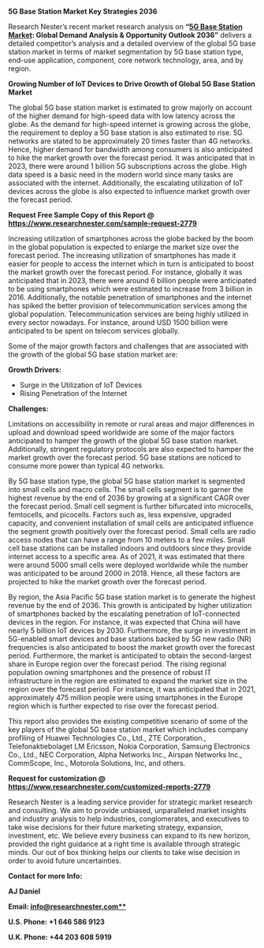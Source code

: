 ﻿<a name="_hlk129618921"></a>**5G Base Station Market Key Strategies 2036**

Research Nester’s recent market research analysis on **“[5G Base Station Market](https://www.researchnester.com/reports/5g-base-station-market/2779): Global Demand Analysis & Opportunity Outlook 2036”** delivers a detailed competitor’s analysis and a detailed overview of the global 5G base station market in terms of market segmentation by 5G base station type, end-use application, component, core network technology, area, and by region. 

**Growing Number of IoT Devices to Drive Growth of Global 5G Base Station Market**

The global 5G base station market is estimated to grow majorly on account of the higher demand for high-speed data with low latency across the globe. As the demand for high-speed internet is growing across the globe, the requirement to deploy a 5G base station is also estimated to rise. 5G networks are stated to be approximately 20 times faster than 4G networks. Hence, higher demand for bandwidth among consumers is also anticipated to hike the market growth over the forecast period. It was anticipated that in 2023, there were around 1 billion 5G subscriptions across the globe. High data speed is a basic need in the modern world since many tasks are associated with the internet. Additionally, the escalating utilization of IoT devices across the globe is also expected to influence market growth over the forecast period. 

**Request Free Sample Copy of this Report @ <https://www.researchnester.com/sample-request-2779>** 

Increasing utilization of smartphones across the globe backed by the boom in the global population is expected to enlarge the market size over the forecast period. The increasing utilization of smartphones has made it easier for people to access the internet which in turn is anticipated to boost the market growth over the forecast period. For instance, globally it was anticipated that in 2023, there were around 6 billion people were anticipated to be using smartphones which were estimated to increase from 3 billion in 2016. Additionally, the notable penetration of smartphones and the internet has spiked the better provision of telecommunication services among the global population. Telecommunication services are being highly utilized in every sector nowadays. For instance, around USD 1500 billion were anticipated to be spent on telecom services globally.

Some of the major growth factors and challenges that are associated with the growth of the global 5G base station market are:

**Growth Drivers:**

- Surge in the Utilization of IoT Devices 
- Rising Penetration of the Internet 

**Challenges:**

Limitations on accessibility in remote or rural areas and major differences in upload and download speed worldwide are some of the major factors anticipated to hamper the growth of the global 5G base station market. Additionally, stringent regulatory protocols are also expected to hamper the market growth over the forecast period. 5G base stations are noticed to consume more power than typical 4G networks. 

By 5G base station type, the global 5G base station market is segmented into small cells and macro cells. The small cells segment is to garner the highest revenue by the end of 2036 by growing at a significant CAGR over the forecast period. Small cell segment is further bifurcated into microcells, femtocells, and picocells. Factors such as, less expensive, upgraded capacity, and convenient installation of small cells are anticipated influence the segment growth positively over the forecast period. Small cells are radio access nodes that can have a range from 10 meters to a few miles. Small cell base stations can be installed indoors and outdoors since they provide internet access to a specific area. As of 2021, it was estimated that there were around 5000 small cells were deployed worldwide while the number was anticipated to be around 2000 in 2018. Hence, all these factors are projected to hike the market growth over the forecast period. 

By region, the Asia Pacific 5G base station market is to generate the highest revenue by the end of 2036. This growth is anticipated by higher utilization of smartphones backed by the escalating penetration of IoT-connected devices in the region. For instance, it was expected that China will have nearly 5 billion IoT devices by 2030. Furthermore, the surge in investment in 5G-enabled smart devices and base stations backed by 5G new radio (NR) frequencies is also anticipated to boost the market growth over the forecast period. Furthermore, the market is anticipated to obtain the second-largest share in Europe region over the forecast period. The rising regional population owning smartphones and the presence of robust IT infrastructure in the region are estimated to expand the market size in the region over the forecast period. For instance, it was anticipated that in 2021, approximately 475 million people were using smartphones in the Europe region which is further expected to rise over the forecast period. 

This report also provides the existing competitive scenario of some of the key players of the global 5G base station market which includes company profiling of Huawei Technologies Co., Ltd., ZTE Corporation., Telefonaktiebolaget LM Ericsson, Nokia Corporation, Samsung Electronics Co., Ltd., NEC Corporation, Alpha Networks Inc., Airspan Networks Inc., CommScope, Inc., Motorola Solutions, Inc, and others.   

**Request for customization @ <https://www.researchnester.com/customized-reports-2779>**   

Research Nester is a leading service provider for strategic market research and consulting. We aim to provide unbiased, unparalleled market insights and industry analysis to help industries, conglomerates, and executives to take wise decisions for their future marketing strategy, expansion, investment, etc. We believe every business can expand to its new horizon, provided the right guidance at a right time is available through strategic minds. Our out of box thinking helps our clients to take wise decision in order to avoid future uncertainties.

**Contact for more Info:**

**AJ Daniel**

**Email: [info@researchnester.com**](mailto:info@researchnester.com)**

**U.S. Phone: +1 646 586 9123** 

**U.K. Phone: +44 203 608 5919**

